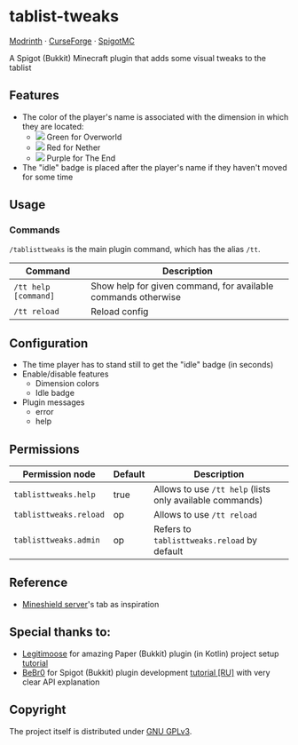 # tablist-tweaks

[Modrinth](https://modrinth.com/plugin/tablist-tweaks) ·
[CurseForge](https://www.curseforge.com/minecraft/bukkit-plugins/tablist-tweaks) ·
[SpigotMC](https://www.spigotmc.org/resources/tablist-tweaks.109018)

A Spigot (Bukkit) Minecraft plugin that adds some visual tweaks to the tablist


## Features

- The color of the player's name is associated with the dimension in which they are located:
  - ![](https://via.placeholder.com/15/55ff55/55ff55.png) Green for Overworld
  - ![](https://via.placeholder.com/15/ff5555/ff5555.png) Red for Nether
  - ![](https://via.placeholder.com/15/ff55ff/ff55ff.png) Purple for The End
- The "idle" badge is placed after the player's name if they haven't moved for some time


## Usage

### Commands

`/tablisttweaks` is the main plugin command, which has the alias `/tt`.

| Command              | Description                                                   |
|----------------------|---------------------------------------------------------------|
| `/tt help [command]` | Show help for given command, for available commands otherwise |
| `/tt reload`         | Reload config                                                 |


## Configuration

- The time player has to stand still to get the "idle" badge (in seconds)
- Enable/disable features
  - Dimension colors
  - Idle badge
- Plugin messages
  - error
  - help


## Permissions

| Permission node        | Default | Description                                               |
|------------------------|---------|-----------------------------------------------------------|
| `tablisttweaks.help`   | true    | Allows to use `/tt help` (lists only available commands)  |
| `tablisttweaks.reload` | op      | Allows to use `/tt reload`                                |
| `tablisttweaks.admin`  | op      | Refers to `tablisttweaks.reload` by default               |


## Reference

- [Mineshield server](https://shield.land/mineshield)'s tab as inspiration


## Special thanks to:

- [Legitimoose](https://www.youtube.com/c/Legitimoose) for amazing Paper (Bukkit) plugin (in Kotlin) project setup [tutorial](https://youtu.be/5DBJcz0ceaw)
- [BeBr0](https://www.youtube.com/c/BeBr0) for Spigot (Bukkit) plugin development [tutorial [RU]](https://youtube.com/playlist?list=PLlLq-eYkh0bB_uyZN4NdzkxLBs9glZmIT) with very clear API explanation


## Copyright

The project itself is distributed under [GNU GPLv3](./LICENSE).
